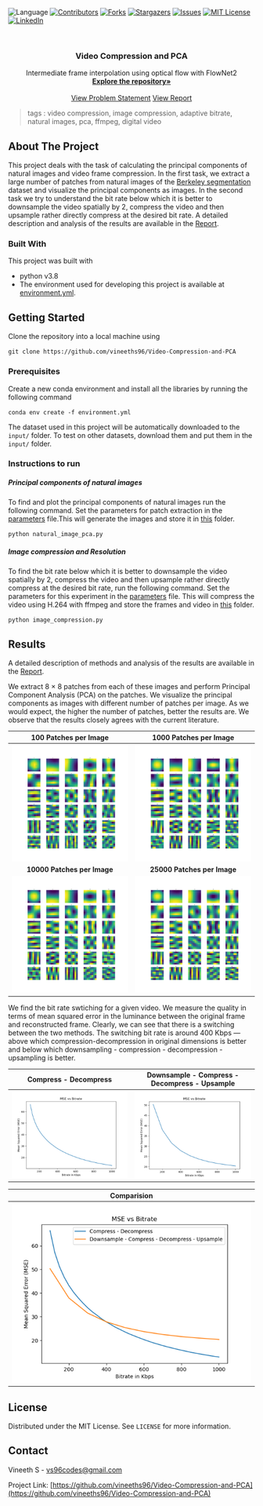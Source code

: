  ![Language](https://img.shields.io/badge/language-python--3.7-blue) [![Contributors][contributors-shield]][contributors-url] [![Forks][forks-shield]][forks-url] [![Stargazers][stars-shield]][stars-url] [![Issues][issues-shield]][issues-url] [![MIT License][license-shield]][license-url] [![LinkedIn][linkedin-shield]][linkedin-url]

<!-- PROJECT LOGO -->
<br />

<p align="center">
  <h3 align="center">Video Compression and PCA</h3>
  <p align="center">
    Intermediate frame interpolation using optical flow with FlowNet2
    <br />
    <a href=https://github.com/vineeths96/Video-Compression-and-PCA><strong>Explore the repository»</strong></a>
    <br />
    <br />
    <a href=https://github.com/vineeths96/Video-Compression-and-PCA/blob/master/Problem_Statement.pdf>View Problem Statement</a>
    <a href=https://github.com/vineeths96/Video-Compression-and-PCA/blob/master/results/report.pdf>View Report</a>
  </p>


</p>

> tags : video compression, image compression, adaptive bitrate, natural images, pca, ffmpeg, digital video



<!-- ABOUT THE PROJECT -->

## About The Project

This project deals with the task of calculating the principal components of natural images and video frame compression. In the first task, we extract a large number of patches from natural images of the [Berkeley segmentation](https://www2.eecs.berkeley.edu/Research/Projects/CS/vision/bsds/) dataset and visualize the principal components as images. In the second task we try to understand the bit rate below which it is better to downsample the video spatially by 2, compress the video and then upsample rather directly compress at the desired bit rate. A detailed description and analysis of the results are available in the [Report](./results/report.pdf).

### Built With
This project was built with 

* python v3.8
* The environment used for developing this project is available at [environment.yml](environment.yml).



<!-- GETTING STARTED -->

## Getting Started

Clone the repository into a local machine using

```shell
git clone https://github.com/vineeths96/Video-Compression-and-PCA
```

### Prerequisites

Create a new conda environment and install all the libraries by running the following command

```shell
conda env create -f environment.yml
```

The dataset used in this project will be automatically downloaded to the `input/` folder. To test on other datasets, download them and put them in the `input/` folder.

### Instructions to run

##### Principal components of natural images

To find and plot the principal components of natural images run the following command. Set the parameters for patch extraction in the [parameters](./image_pca/parameters.py) file.This will generate the images and store it in [this](./results/natural_image_pca) folder.

```shell
python natural_image_pca.py
```

##### Image compression and Resolution

To find the bit rate below which it is better to downsample the video spatially by 2, compress
the video and then upsample rather directly compress at the desired bit rate, run the following command. Set the parameters for this experiment in the [parameters](./image_compression/parameters.py) file. This will compress the video using H.264 with ffmpeg and store the frames and video in [this](./results/image_compression_and_resolution) folder.

```shell
python image_compression.py
```



<!-- RESULTS -->

## Results

A detailed description of methods and analysis of the results are available in the [Report](./results/report.pdf).

We extract 8 × 8 patches from each of these images and perform Principal Component Analysis (PCA) on the patches. We visualize the principal components as images with different number of patches per image. As we would expect, the higher the number of patches, better the results are. We observe that the results closely agrees with the current literature.

|              100 Patches per Image              |             1000 Patches per Image              |
| :---------------------------------------------: | :---------------------------------------------: |
|   ![100](./results/natural_image_pca/100.png)   |  ![100](./results/natural_image_pca/1000.png)   |
|           **10000 Patches per Image**           |           **25000 Patches per Image**           |
| ![10000](./results/natural_image_pca/10000.png) | ![25000](./results/natural_image_pca/25000.png) |



We find the bit rate swtiching for a given video. We measure the quality in terms of mean squared error in the luminance between the original frame and reconstructed frame. Clearly, we can see that there is a switching between the two methods. The switching bit rate is around 400 Kbps — above which compression-decompression in original dimensions is better and below which downsampling - compression - decompression - upsampling is better.



|                    Compress - Decompress                     |        Downsample - Compress - Decompress - Upsample         |
| :----------------------------------------------------------: | :----------------------------------------------------------: |
| ![ComDecomp](./results/image_compression_and_resolution/compress/performance.png) | ![ComDecomp](./results/image_compression_and_resolution/downsample_compress_upsample/performance.png) |

|                         Comparision                          |
| :----------------------------------------------------------: |
| ![ComDecomp](./results/image_compression_and_resolution/comparision.png) |







<!-- LICENSE -->

## License

Distributed under the MIT License. See `LICENSE` for more information.



<!-- CONTACT -->
## Contact

Vineeth S - vs96codes@gmail.com

Project Link: [https://github.com/vineeths96/Video-Compression-and-PCA](https://github.com/vineeths96/Video-Compression-and-PCA)



<!-- MARKDOWN LINKS & IMAGES -->
<!-- https://www.markdownguide.org/basic-syntax/#reference-style-links -->

[contributors-shield]: https://img.shields.io/github/contributors/vineeths96/Video-Compression-and-PCA.svg?style=flat-square
[contributors-url]: https://github.com/vineeths96/Video-Compression-and-PCA/graphs/contributors
[forks-shield]: https://img.shields.io/github/forks/vineeths96/Video-Compression-and-PCA.svg?style=flat-square
[forks-url]: https://github.com/vineeths96/Video-Compression-and-PCA/network/members
[stars-shield]: https://img.shields.io/github/stars/vineeths96/Video-Compression-and-PCA.svg?style=flat-square
[stars-url]: https://github.com/vineeths96/Video-Compression-and-PCA/stargazers
[issues-shield]: https://img.shields.io/github/issues/vineeths96/Video-Compression-and-PCA.svg?style=flat-square
[issues-url]: https://github.com/vineeths96/Video-Compression-and-PCA/issues
[license-shield]: https://img.shields.io/badge/License-MIT-yellow.svg
[license-url]: https://github.com/vineeths96/Video-Compression-and-PCA/blob/master/LICENSE
[linkedin-shield]: https://img.shields.io/badge/-LinkedIn-black.svg?style=flat-square&logo=linkedin&colorB=555
[linkedin-url]: https://linkedin.com/in/vineeths

